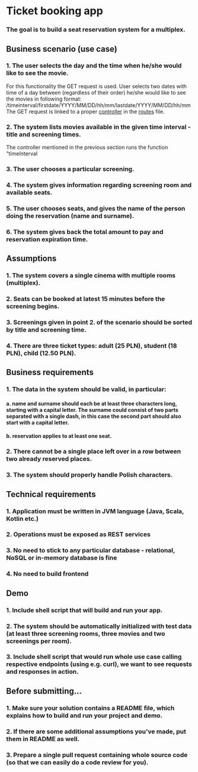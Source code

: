 # Ticket booking app
### The goal is to build a seat reservation system for a multiplex.
## Business scenario (use case)
### 1. The user selects the day and the time when he/she would like to see the movie.
For this functionality the GET request is used. User selects two dates with time of a day between (regardless of their order) he/she would like to see the movies in following format:\
/timeinterval/firstdate/YYYY/MM/DD/hh/mm/lastdate/YYYY/MM/DD/hh/mm\
The GET request is linked to a proper [controller](/app/controllers/HomeController.scala) in the [routes](/conf/routes) file.
### 2. The system lists movies available in the given time interval - title and screening times.
The controller mentioned in the previous section runs the function "timeInterval
### 3. The user chooses a particular screening.
### 4. The system gives information regarding screening room and available seats.
### 5. The user chooses seats, and gives the name of the person doing the reservation (name and surname).
### 6. The system gives back the total amount to pay and reservation expiration time.
## Assumptions
### 1. The system covers a single cinema with multiple rooms (multiplex).
### 2. Seats can be booked at latest 15 minutes before the screening begins.
### 3. Screenings given in point 2. of the scenario should be sorted by title and screening time.
### 4. There are three ticket types: adult (25 PLN), student (18 PLN), child (12.50 PLN).
## Business requirements
### 1. The data in the system should be valid, in particular:
#### a. name and surname should each be at least three characters long, starting with a capital letter. The surname could consist of two parts separated with a single dash, in this case the second part should also start with a capital letter.
#### b. reservation applies to at least one seat.
### 2. There cannot be a single place left over in a row between two already reserved places.
### 3. The system should properly handle Polish characters.
## Technical requirements
### 1. Application must be written in JVM language (Java, Scala, Kotlin etc.)
### 2. Operations must be exposed as REST services
### 3. No need to stick to any particular database - relational, NoSQL or in-memory database is fine
### 4. No need to build frontend
## Demo
### 1. Include shell script that will build and run your app.
### 2. The system should be automatically initialized with test data (at least three screening rooms, three movies and two screenings per room).
### 3. Include shell script that would run whole use case calling respective endpoints (using e.g. curl), we want to see requests and responses in action.
## Before submitting…
### 1. Make sure your solution contains a README file, which explains how to build and run your project and demo.
### 2. If there are some additional assumptions you’ve made, put them in README as well.
### 3. Prepare a single pull request containing whole source code (so that we can easily do a code review for you).
